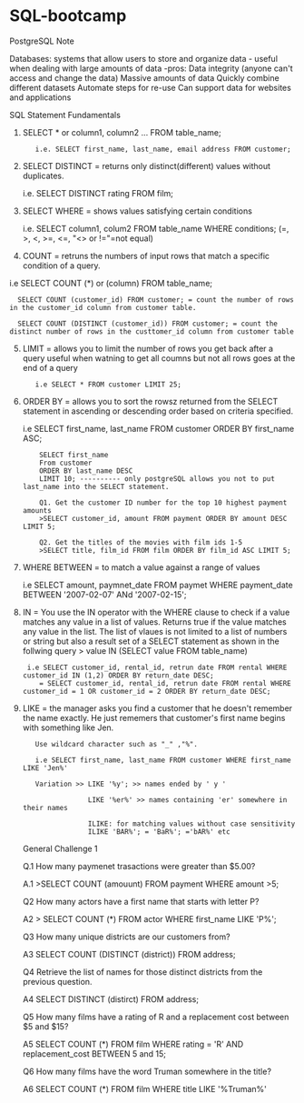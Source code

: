 # SQL-bootcamp
PostgreSQL Note


Databases: systems that allow users to store and organize data - useful when dealing with large amounts of data
    -pros: Data integrity (anyone can't access and change the data)
           Massive amounts of data
           Quickly combine different datasets
           Automate steps for re-use
           Can support data for websites and applications
           
SQL Statement Fundamentals

1. SELECT * or column1, column2 ... FROM table_name;
          
          i.e. SELECT first_name, last_name, email address FROM customer;

2. SELECT DISTINCT = returns only distinct(different) values without duplicates.
      
      i.e. SELECT DISTINCT rating FROM film;
      
3. SELECT WHERE = shows values satisfying certain conditions
      
      i.e. SELECT column1, colum2
           FROM table_name
           WHERE conditions; (=, >, <, >=, <=, "<> or !="=not equal)
           
4. COUNT = retruns the numbers of input rows that match a specific condition of a query.
  
  i.e SELECT COUNT (*) or (column) FROM table_name;
      
      SELECT COUNT (customer_id) FROM customer; = count the number of rows in the customer_id column from customer table.
     
      SELECT COUNT (DISTINCT (customer_id)) FROM customer; = count the distinct number of rows in the custtomer_id column from customer table

5. LIMIT = allows you to limit the number of rows you get back after a query
           useful when watning to get all coumns but not all rows
           goes at the end of a query
          
          i.e SELECT * FROM customer LIMIT 25;
          
6. ORDER BY = allows you to sort the rowsz returned from the SELECT statement in ascending or descending order based on criteria specified.

      i.e  SELECT first_name, last_name
           FROM customer
           ORDER BY first_name ASC;
    
           SELECT first_name 
           From customer 
           ORDER BY last_name DESC  
           LIMIT 10; ---------- only postgreSQL allows you not to put last_name into the SELECT statement.
           
           Q1. Get the customer ID number for the top 10 highest payment amounts
           >SELECT customer_id, amount FROM payment ORDER BY amount DESC LIMIT 5;
           
           Q2. Get the titles of the movies with film ids 1-5
           >SELECT title, film_id FROM film ORDER BY film_id ASC LIMIT 5;
         
           
7. WHERE BETWEEN = to match a value against a range of values
    
     i.e SELECT amount, paymnet_date FROM paymet WHERE payment_date BETWEEN '2007-02-07' ANd '2007-02-15';
     
     
8. IN = You use the IN operator with the WHERE clause to check if a value matches any value in a list of values.
        Returns true if the value matches any value in the list. The list of vlaues is not limited to a list of numbers or string
        but also a result set of a SELECT statement as shown in the follwing query
        > value IN (SELECT value FROM table_name)
        
        i.e SELECT customer_id, rental_id, retrun date FROM rental WHERE customer_id IN (1,2) ORDER BY return_date DESC;
           = SELECT customer_id, rental_id, retrun date FROM rental WHERE customer_id = 1 OR customer_id = 2 ORDER BY return_date DESC;
           
           
 9. LIKE = the manager asks you find a customer that he doesn't remember the name exactly. He just rememers that customer's first name begins 
           with something like Jen.
           
           Use wildcard character such as "_" ,"%".
           
           i.e SELECT first_name, last_name FROM customer WHERE first_name LIKE 'Jen%'

           Variation >> LIKE '%y'; >> names ended by ' y ' 
               
                        LIKE '%er%' >> names containing 'er' somewhere in their names
                        
                        ILIKE: for matching values without case sensitivity
                        ILIKE 'BAR%'; = 'BaR%'; ='bAR%' etc
                        
     General Challenge 1
     
     Q.1 How many paymenet trasactions were greater than $5.00?
     
     A.1 >SELECT COUNT (amouunt) FROM payment WHERE amount >5;
     
     
     Q2 How many actors have a first name that starts with letter P?
     
     A2 > SELECT COUNT (*) FROM actor WHERE first_name LIKE 'P%';
     
     Q3 How many unique districts are our customers from?
     
     A3 SELECT COUNT (DISTINCT (district)) FROM address;
     
     Q4 Retrieve the list of names for those distinct districts from the previous question.
     
     A4 SELECT DISTINCT (distirct) FROM address;
     
     Q5 How many films have a rating of R and a replacement cost between $5 and $15?
     
     A5 SELECT COUNT (*) FROM film WHERE rating = 'R' AND replacement_cost BETWEEN 5 and 15;
     
     Q6 How many films have the word Truman somewhere in the title?
     
     A6 SELECT COUNT (*) FROM film WHERE title LIKE '%Truman%'
